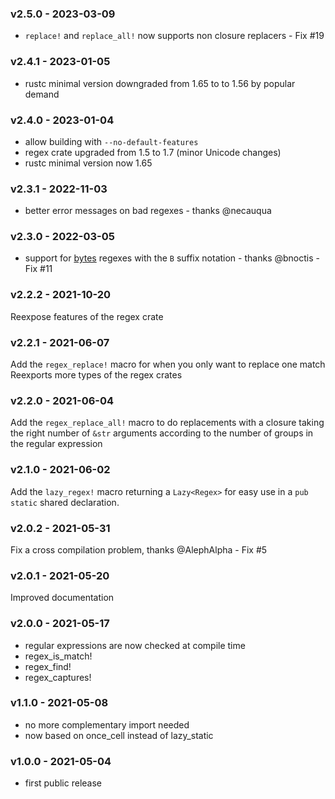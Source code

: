 <a name="v2.5.0"></a>
### v2.5.0 - 2023-03-09
- `replace!` and `replace_all!` now supports non closure replacers - Fix #19

<a name="v2.4.1"></a>
### v2.4.1 - 2023-01-05
- rustc minimal version downgraded from 1.65 to to 1.56 by popular demand

<a name="v2.4.0"></a>
### v2.4.0 - 2023-01-04
- allow building with `--no-default-features`
- regex crate upgraded from 1.5 to 1.7 (minor Unicode changes)
- rustc minimal version now 1.65

<a name="v2.3.1"></a>
### v2.3.1 - 2022-11-03
- better error messages on bad regexes - thanks @necauqua

<a name="v2.3.0"></a>
### v2.3.0 - 2022-03-05
- support for [bytes](https://docs.rs/regex/latest/regex/bytes/index.html) regexes with the `B` suffix notation - thanks @bnoctis - Fix #11

<a name="v2.2.2"></a>
### v2.2.2 - 2021-10-20
Reexpose features of the regex crate

<a name="v2.2.1"></a>
### v2.2.1 - 2021-06-07
Add the `regex_replace!` macro for when you only want to replace one match
Reexports more types of the regex crates

<a name="v2.2.0"></a>
### v2.2.0 - 2021-06-04
Add the `regex_replace_all!` macro to do replacements with a closure taking the right number of `&str` arguments according to the number of groups in the regular expression

<a name="v2.1.0"></a>
### v2.1.0 - 2021-06-02
Add the `lazy_regex!` macro returning a `Lazy<Regex>` for easy use in a `pub static` shared declaration.

<a name="v2.0.2"></a>
### v2.0.2 - 2021-05-31
Fix a cross compilation problem, thanks @AlephAlpha - Fix #5

<a name="v2.0.1"></a>
### v2.0.1 - 2021-05-20
Improved documentation

<a name="v2.0.0"></a>
### v2.0.0 - 2021-05-17
- regular expressions are now checked at compile time
- regex_is_match!
- regex_find!
- regex_captures!

<a name="v1.1.0"></a>
### v1.1.0 - 2021-05-08
- no more complementary import needed
- now based on once_cell instead of lazy_static

<a name="v1.0.0"></a>
### v1.0.0 - 2021-05-04
- first public release
